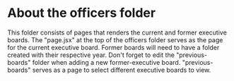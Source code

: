 # About the officers folder

This folder consists of pages that renders the current and former executive boards. The "page.jsx" at the top of the officers folder serves as the page for the current executive board. Former boards will need to have a folder created with their respective year. Don't forget to edit the "previous-boards" folder when adding a new former-executive board. "previous-boards" serves as a page to select different executive boards to view. 